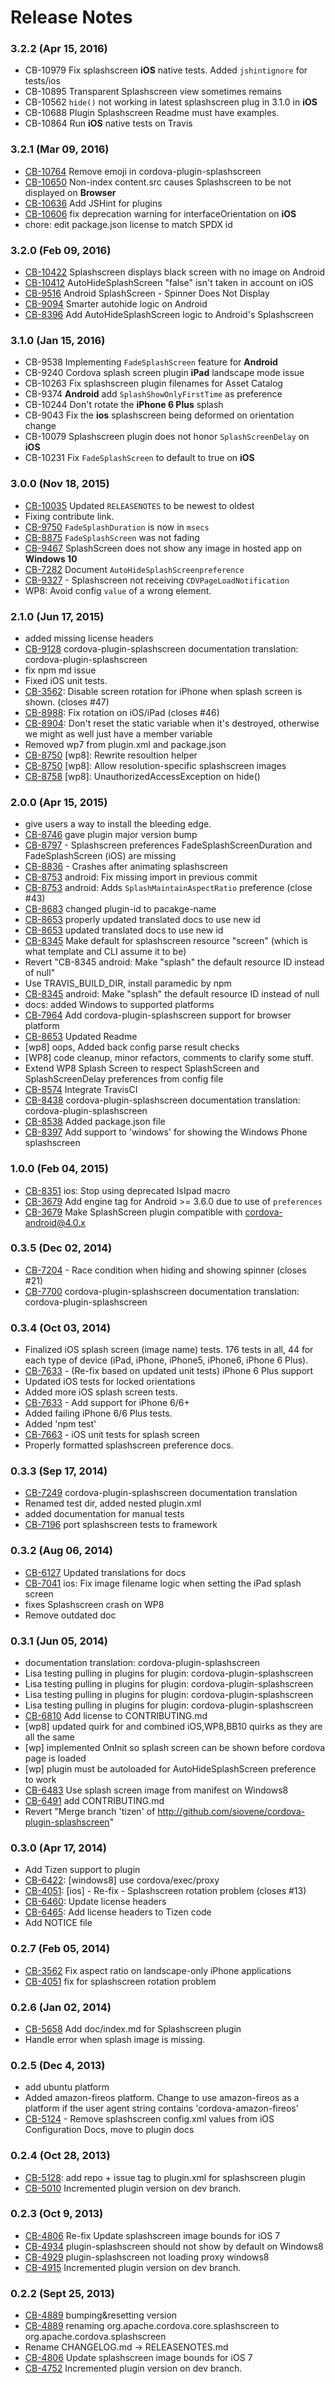 <!--
#
# Licensed to the Apache Software Foundation (ASF) under one
# or more contributor license agreements.  See the NOTICE file
# distributed with this work for additional information
# regarding copyright ownership.  The ASF licenses this file
# to you under the Apache License, Version 2.0 (the
# "License"); you may not use this file except in compliance
# with the License.  You may obtain a copy of the License at
# 
# http://www.apache.org/licenses/LICENSE-2.0
# 
# Unless required by applicable law or agreed to in writing,
# software distributed under the License is distributed on an
# "AS IS" BASIS, WITHOUT WARRANTIES OR CONDITIONS OF ANY
#  KIND, either express or implied.  See the License for the
# specific language governing permissions and limitations
# under the License.
#
-->
# Release Notes

### 3.2.2 (Apr 15, 2016)
* CB-10979 Fix splashscreen **iOS** native tests. Added `jshintignore` for tests/ios
* CB-10895 Transparent Splashscreen view sometimes remains
* CB-10562 `hide()` not working in latest splashscreen plug in 3.1.0 in **iOS**
* CB-10688 Plugin Splashscreen Readme must have examples.
* CB-10864 Run **iOS** native tests on Travis

### 3.2.1 (Mar 09, 2016)
* [CB-10764](https://issues.apache.org/jira/browse/CB-10764) Remove emoji in cordova-plugin-splashscreen
* [CB-10650](https://issues.apache.org/jira/browse/CB-10650) Non-index content.src causes Splashscreen to be not displayed on **Browser**
* [CB-10636](https://issues.apache.org/jira/browse/CB-10636) Add JSHint for plugins
* [CB-10606](https://issues.apache.org/jira/browse/CB-10606) fix deprecation warning for interfaceOrientation on **iOS**
* chore: edit package.json license to match SPDX id

### 3.2.0 (Feb 09, 2016)
* [CB-10422](https://issues.apache.org/jira/browse/CB-10422) Splashscreen displays black screen with no image on Android
* [CB-10412](https://issues.apache.org/jira/browse/CB-10412) AutoHideSplashScreen "false" isn't taken in account on iOS
* [CB-9516](https://issues.apache.org/jira/browse/CB-9516) Android SplashScreen - Spinner Does Not Display
* [CB-9094](https://issues.apache.org/jira/browse/CB-9094) Smarter autohide logic on Android
* [CB-8396](https://issues.apache.org/jira/browse/CB-8396) Add AutoHideSplashScreen logic to Android's Splashscreen

### 3.1.0 (Jan 15, 2016)
* CB-9538 Implementing `FadeSplashScreen` feature for **Android**
* CB-9240 Cordova splash screen plugin **iPad** landscape mode issue
* CB-10263 Fix splashscreen plugin filenames for Asset Catalog
* CB-9374 **Android** add `SplashShowOnlyFirstTime` as preference
* CB-10244 Don't rotate the **iPhone 6 Plus** splash
* CB-9043 Fix the **ios** splashscreen being deformed on orientation change
* CB-10079 Splashscreen plugin does not honor `SplashScreenDelay` on **iOS**
* CB-10231 Fix `FadeSplashScreen` to default to true on **iOS**

### 3.0.0 (Nov 18, 2015)
* [CB-10035](https://issues.apache.org/jira/browse/CB-10035) Updated `RELEASENOTES` to be newest to oldest
* Fixing contribute link.
* [CB-9750](https://issues.apache.org/jira/browse/CB-9750) `FadeSplashDuration` is now in `msecs`
* [CB-8875](https://issues.apache.org/jira/browse/CB-8875) `FadeSplashScreen` was not fading
* [CB-9467](https://issues.apache.org/jira/browse/CB-9467) SplashScreen does not show any image in hosted app on **Windows 10**
* [CB-7282](https://issues.apache.org/jira/browse/CB-7282) Document `AutoHideSplashScreenpreference`
* [CB-9327](https://issues.apache.org/jira/browse/CB-9327) - Splashscreen not receiving `CDVPageLoadNotification`
* WP8: Avoid config `value` of a wrong element.

### 2.1.0 (Jun 17, 2015)
* added missing license headers
* [CB-9128](https://issues.apache.org/jira/browse/CB-9128) cordova-plugin-splashscreen documentation translation: cordova-plugin-splashscreen
* fix npm md issue
* Fixed iOS unit tests.
* [CB-3562](https://issues.apache.org/jira/browse/CB-3562): Disable screen rotation for iPhone when splash screen is shown. (closes #47)
* [CB-8988](https://issues.apache.org/jira/browse/CB-8988): Fix rotation on iOS/iPad (closes #46)
* [CB-8904](https://issues.apache.org/jira/browse/CB-8904): Don't reset the static variable when it's destroyed, otherwise we might as well just have a member variable
* Removed wp7 from plugin.xml and package.json
* [CB-8750](https://issues.apache.org/jira/browse/CB-8750) [wp8]: Rewrite resoultion helper
* [CB-8750](https://issues.apache.org/jira/browse/CB-8750) [wp8]: Allow resolution-specific splashscreen images
* [CB-8758](https://issues.apache.org/jira/browse/CB-8758) [wp8]: UnauthorizedAccessException on hide()

### 2.0.0 (Apr 15, 2015)
* give users a way to install the bleeding edge.
* [CB-8746](https://issues.apache.org/jira/browse/CB-8746) gave plugin major version bump
* [CB-8797](https://issues.apache.org/jira/browse/CB-8797) - Splashscreen preferences FadeSplashScreenDuration and FadeSplashScreen (iOS) are missing
* [CB-8836](https://issues.apache.org/jira/browse/CB-8836) - Crashes after animating splashscreen
* [CB-8753](https://issues.apache.org/jira/browse/CB-8753) android: Fix missing import in previous commit
* [CB-8753](https://issues.apache.org/jira/browse/CB-8753) android: Adds `SplashMaintainAspectRatio` preference (close #43)
* [CB-8683](https://issues.apache.org/jira/browse/CB-8683) changed plugin-id to pacakge-name
* [CB-8653](https://issues.apache.org/jira/browse/CB-8653) properly updated translated docs to use new id
* [CB-8653](https://issues.apache.org/jira/browse/CB-8653) updated translated docs to use new id
* [CB-8345](https://issues.apache.org/jira/browse/CB-8345) Make default for splashscreen resource "screen" (which is what template and CLI assume it to be)
* Revert "CB-8345 android: Make "splash" the default resource ID instead of null"
* Use TRAVIS_BUILD_DIR, install paramedic by npm
* [CB-8345](https://issues.apache.org/jira/browse/CB-8345) android: Make "splash" the default resource ID instead of null
* docs: added Windows to supported platforms
* [CB-7964](https://issues.apache.org/jira/browse/CB-7964) Add cordova-plugin-splashscreen support for browser platform
* [CB-8653](https://issues.apache.org/jira/browse/CB-8653) Updated Readme
* [wp8] oops, Added back config parse result checks
* [WP8] code cleanup, minor refactors, comments to clarify some stuff.
* Extend WP8 Splash Screen to respect SplashScreen and SplashScreenDelay preferences from config file
* [CB-8574](https://issues.apache.org/jira/browse/CB-8574) Integrate TravisCI
* [CB-8438](https://issues.apache.org/jira/browse/CB-8438) cordova-plugin-splashscreen documentation translation: cordova-plugin-splashscreen
* [CB-8538](https://issues.apache.org/jira/browse/CB-8538) Added package.json file
* [CB-8397](https://issues.apache.org/jira/browse/CB-8397) Add support to 'windows' for showing the Windows Phone splashscreen

### 1.0.0 (Feb 04, 2015)
* [CB-8351](https://issues.apache.org/jira/browse/CB-8351) ios: Stop using deprecated IsIpad macro
* [CB-3679](https://issues.apache.org/jira/browse/CB-3679) Add engine tag for Android >= 3.6.0 due to use of `preferences`
* [CB-3679](https://issues.apache.org/jira/browse/CB-3679) Make SplashScreen plugin compatible with cordova-android@4.0.x

### 0.3.5 (Dec 02, 2014)
* [CB-7204](https://issues.apache.org/jira/browse/CB-7204) - Race condition when hiding and showing spinner (closes #21)
* [CB-7700](https://issues.apache.org/jira/browse/CB-7700) cordova-plugin-splashscreen documentation translation: cordova-plugin-splashscreen

### 0.3.4 (Oct 03, 2014)
* Finalized iOS splash screen (image name) tests. 176 tests in all, 44 for each type of device (iPad, iPhone, iPhone5, iPhone6, iPhone 6 Plus).
* [CB-7633](https://issues.apache.org/jira/browse/CB-7633) - (Re-fix based on updated unit tests) iPhone 6 Plus support
* Updated iOS tests for locked orientations
* Added more iOS splash screen tests.
* [CB-7633](https://issues.apache.org/jira/browse/CB-7633) - Add support for iPhone 6/6+
* Added failing iPhone 6/6 Plus tests.
* Added 'npm test'
* [CB-7663](https://issues.apache.org/jira/browse/CB-7663) - iOS unit tests for splash screen
* Properly formatted splashscreen preference docs.

### 0.3.3 (Sep 17, 2014)
* [CB-7249](https://issues.apache.org/jira/browse/CB-7249) cordova-plugin-splashscreen documentation translation
* Renamed test dir, added nested plugin.xml
* added documentation for manual tests
* [CB-7196](https://issues.apache.org/jira/browse/CB-7196) port splashscreen tests to framework

### 0.3.2 (Aug 06, 2014)
* [CB-6127](https://issues.apache.org/jira/browse/CB-6127) Updated translations for docs
* [CB-7041](https://issues.apache.org/jira/browse/CB-7041) ios: Fix image filename logic when setting the iPad splash screen
* fixes Splashscreen crash on WP8
* Remove outdated doc

### 0.3.1 (Jun 05, 2014)
* documentation translation: cordova-plugin-splashscreen
* Lisa testing pulling in plugins for plugin: cordova-plugin-splashscreen
* Lisa testing pulling in plugins for plugin: cordova-plugin-splashscreen
* Lisa testing pulling in plugins for plugin: cordova-plugin-splashscreen
* Lisa testing pulling in plugins for plugin: cordova-plugin-splashscreen
* [CB-6810](https://issues.apache.org/jira/browse/CB-6810) Add license to CONTRIBUTING.md
* [wp8] updated quirk for  and combined iOS,WP8,BB10 quirks as they are all the same
* [wp] implemented OnInit so splash screen can be shown before cordova page is loaded
* [wp] plugin must be autoloaded for AutoHideSplashScreen preference to work
* [CB-6483](https://issues.apache.org/jira/browse/CB-6483) Use splash screen image from manifest on Windows8
* [CB-6491](https://issues.apache.org/jira/browse/CB-6491) add CONTRIBUTING.md
* Revert "Merge branch 'tizen' of http://github.com/siovene/cordova-plugin-splashscreen"

### 0.3.0 (Apr 17, 2014)
* Add Tizen support to plugin
* [CB-6422](https://issues.apache.org/jira/browse/CB-6422): [windows8] use cordova/exec/proxy
* [CB-4051](https://issues.apache.org/jira/browse/CB-4051): [ios] - Re-fix - Splashscreen rotation problem (closes #13)
* [CB-6460](https://issues.apache.org/jira/browse/CB-6460): Update license headers
* [CB-6465](https://issues.apache.org/jira/browse/CB-6465): Add license headers to Tizen code
* Add NOTICE file

### 0.2.7 (Feb 05, 2014)
* [CB-3562](https://issues.apache.org/jira/browse/CB-3562) Fix aspect ratio on landscape-only iPhone applications
* [CB-4051](https://issues.apache.org/jira/browse/CB-4051) fix for splashscreen rotation problem

### 0.2.6 (Jan 02, 2014)
* [CB-5658](https://issues.apache.org/jira/browse/CB-5658) Add doc/index.md for Splashscreen plugin
* Handle error when splash image is missing.

### 0.2.5 (Dec 4, 2013)
* add ubuntu platform
* Added amazon-fireos platform. Change to use amazon-fireos as a platform if the user agent string contains 'cordova-amazon-fireos'
* [CB-5124](https://issues.apache.org/jira/browse/CB-5124) - Remove splashscreen config.xml values from iOS Configuration Docs, move to plugin docs

### 0.2.4 (Oct 28, 2013)
* [CB-5128](https://issues.apache.org/jira/browse/CB-5128): add repo + issue tag to plugin.xml for splashscreen plugin
* [CB-5010](https://issues.apache.org/jira/browse/CB-5010) Incremented plugin version on dev branch.

### 0.2.3 (Oct 9, 2013)
* [CB-4806](https://issues.apache.org/jira/browse/CB-4806) Re-fix Update splashscreen image bounds for iOS 7
* [CB-4934](https://issues.apache.org/jira/browse/CB-4934) plugin-splashscreen should not show by default on Windows8
* [CB-4929](https://issues.apache.org/jira/browse/CB-4929) plugin-splashscreen not loading proxy windows8
* [CB-4915](https://issues.apache.org/jira/browse/CB-4915) Incremented plugin version on dev branch.

### 0.2.2 (Sept 25, 2013)
* [CB-4889](https://issues.apache.org/jira/browse/CB-4889) bumping&resetting version
* [CB-4889](https://issues.apache.org/jira/browse/CB-4889) renaming org.apache.cordova.core.splashscreen to org.apache.cordova.splashscreen
* Rename CHANGELOG.md -> RELEASENOTES.md
* [CB-4806](https://issues.apache.org/jira/browse/CB-4806) Update splashscreen image bounds for iOS 7
* [CB-4752](https://issues.apache.org/jira/browse/CB-4752) Incremented plugin version on dev branch.
